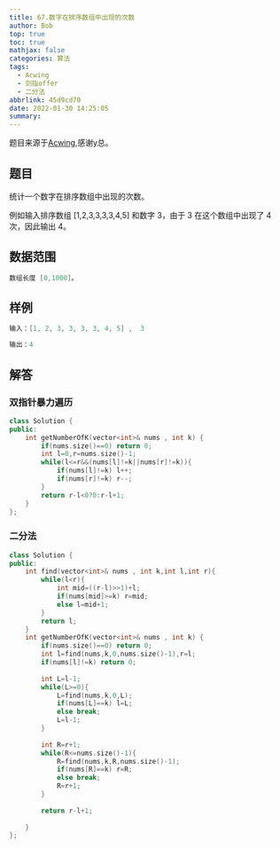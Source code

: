 ```yaml
---
title: 67.数字在排序数组中出现的次数
author: Bob
top: true
toc: true
mathjax: false
categories: 算法
tags:
  - Acwing
  - 剑指offer
  - 二分法
abbrlink: 45d9cd70
date: 2022-01-30 14:25:05
summary:
---
```

题目来源于[Acwing](https://www.acwing.com/),感谢y总。

## **题目**
统计一个数字在排序数组中出现的次数。

例如输入排序数组 [1,2,3,3,3,3,4,5] 和数字 3，由于 3 在这个数组中出现了 4 次，因此输出 4。

## **数据范围**
```c++
数组长度 [0,1000]。
```

## **样例**
```c++
输入：[1, 2, 3, 3, 3, 3, 4, 5] ,  3

输出：4
```

## **解答**
### **双指针暴力遍历**
```c++
class Solution {
public:
    int getNumberOfK(vector<int>& nums , int k) {
        if(nums.size()==0) return 0;
        int l=0,r=nums.size()-1;
        while(l<=r&&(nums[l]!=k||nums[r]!=k)){
            if(nums[l]!=k) l++;
            if(nums[r]!=k) r--;
        }
        return r-l<0?0:r-l+1;
    }
};
```

### **二分法**
```c++
class Solution {
public:
    int find(vector<int>& nums , int k,int l,int r){
        while(l<r){
            int mid=((r-l)>>1)+l;
            if(nums[mid]>=k) r=mid;
            else l=mid+1;
        }
        return l;
    }
    int getNumberOfK(vector<int>& nums , int k) {
        if(nums.size()==0) return 0;
        int l=find(nums,k,0,nums.size()-1),r=l;
        if(nums[l]!=k) return 0;
        
        int L=l-1;
        while(L>=0){
            L=find(nums,k,0,L);
            if(nums[L]==k) l=L;
            else break;
            L=l-1;
        }
        
        int R=r+1;
        while(R<=nums.size()-1){
            R=find(nums,k,R,nums.size()-1);
            if(nums[R]==k) r=R;
            else break;
            R=r+1;
        }
        
        return r-l+1;
        
    }
};
```